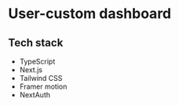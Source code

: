 # User-custom dashboard

## Tech stack

- TypeScript
- Next.js
- Tailwind CSS
- Framer motion
- NextAuth
